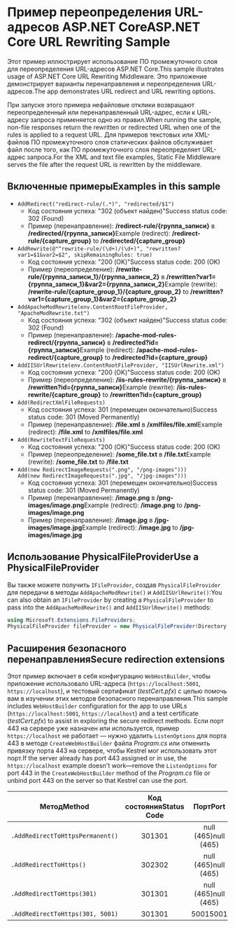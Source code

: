 # <a name="aspnet-core-url-rewriting-sample"></a><span data-ttu-id="71daf-101">Пример переопределения URL-адресов ASP.NET Core</span><span class="sxs-lookup"><span data-stu-id="71daf-101">ASP.NET Core URL Rewriting Sample</span></span>

<span data-ttu-id="71daf-102">Этот пример иллюстрирует использование ПО промежуточного слоя для переопределения URL-адресов ASP.NET Core.</span><span class="sxs-lookup"><span data-stu-id="71daf-102">This sample illustrates usage of ASP.NET Core URL Rewriting Middleware.</span></span> <span data-ttu-id="71daf-103">Это приложение демонстрирует варианты перенаправления и переопределения URL-адресов.</span><span class="sxs-lookup"><span data-stu-id="71daf-103">The app demonstrates URL redirect and URL rewriting options.</span></span>

<span data-ttu-id="71daf-104">При запуске этого примера нефайловые отклики возвращают переопределенный или перенаправленный URL-адрес, если к URL-адресу запроса применяется одно из правил.</span><span class="sxs-lookup"><span data-stu-id="71daf-104">When running the sample, non-file responses return the rewritten or redirected URL when one of the rules is applied to a request URL.</span></span> <span data-ttu-id="71daf-105">Для примеров текстовых или XML-файлов ПО промежуточного слоя статических файлов обслуживает файл после того, как ПО промежуточного слоя переопределяет URL-адрес запроса.</span><span class="sxs-lookup"><span data-stu-id="71daf-105">For the XML and text file examples, Static File Middleware serves the file after the request URL is rewritten by the middleware.</span></span>

## <a name="examples-in-this-sample"></a><span data-ttu-id="71daf-106">Включенные примеры</span><span class="sxs-lookup"><span data-stu-id="71daf-106">Examples in this sample</span></span>

* `AddRedirect("redirect-rule/(.*)", "redirected/$1")`
  - <span data-ttu-id="71daf-107">Код состояния успеха: "302 (объект найден)"</span><span class="sxs-lookup"><span data-stu-id="71daf-107">Success status code: 302 (Found)</span></span>
  - <span data-ttu-id="71daf-108">Пример (перенаправление): **/redirect-rule/{группа_записи}** в **/redirected/{группа_записи}**</span><span class="sxs-lookup"><span data-stu-id="71daf-108">Example (redirect): **/redirect-rule/{capture_group}** to **/redirected/{capture_group}**</span></span>
* `AddRewrite(@"^rewrite-rule/(\d+)/(\d+)", "rewritten?var1=$1&var2=$2", skipRemainingRules: true)`
  - <span data-ttu-id="71daf-109">Код состояния успеха: "200 (OK)"</span><span class="sxs-lookup"><span data-stu-id="71daf-109">Success status code: 200 (OK)</span></span>
  - <span data-ttu-id="71daf-110">Пример (переопределение): **/rewrite-rule/{группа_записи_1}/{группа_записи_2}** в **/rewritten?var1={группа_записи_1}&var2={группа_записи_2}**</span><span class="sxs-lookup"><span data-stu-id="71daf-110">Example (rewrite): **/rewrite-rule/{capture_group_1}/{capture_group_2}** to **/rewritten?var1={capture_group_1}&var2={capture_group_2}**</span></span>
* `AddApacheModRewrite(env.ContentRootFileProvider, "ApacheModRewrite.txt")`
  - <span data-ttu-id="71daf-111">Код состояния успеха: "302 (объект найден)"</span><span class="sxs-lookup"><span data-stu-id="71daf-111">Success status code: 302 (Found)</span></span>
  - <span data-ttu-id="71daf-112">Пример (перенаправление): **/apache-mod-rules-redirect/{группа_записи}** в **/redirected?id={группа_записи}**</span><span class="sxs-lookup"><span data-stu-id="71daf-112">Example (redirect): **/apache-mod-rules-redirect/{capture_group}** to **/redirected?id={capture_group}**</span></span>
* `AddIISUrlRewrite(env.ContentRootFileProvider, "IISUrlRewrite.xml")`
  - <span data-ttu-id="71daf-113">Код состояния успеха: "200 (OK)"</span><span class="sxs-lookup"><span data-stu-id="71daf-113">Success status code: 200 (OK)</span></span>
  - <span data-ttu-id="71daf-114">Пример (переопределение): **/iis-rules-rewrite/{группа_записи}** в **/rewritten?id={группа_записи}**</span><span class="sxs-lookup"><span data-stu-id="71daf-114">Example (rewrite): **/iis-rules-rewrite/{capture_group}** to **/rewritten?id={capture_group}**</span></span>
* `Add(RedirectXmlFileRequests)`
  - <span data-ttu-id="71daf-115">Код состояния успеха: 301 (перемещен окончательно)</span><span class="sxs-lookup"><span data-stu-id="71daf-115">Success status code: 301 (Moved Permanently)</span></span>
  - <span data-ttu-id="71daf-116">Пример (перенаправление): **/file.xml** в **/xmlfiles/file.xml**</span><span class="sxs-lookup"><span data-stu-id="71daf-116">Example (redirect): **/file.xml** to **/xmlfiles/file.xml**</span></span>
* `Add(RewriteTextFileRequests)`
  - <span data-ttu-id="71daf-117">Код состояния успеха: "200 (OK)"</span><span class="sxs-lookup"><span data-stu-id="71daf-117">Success status code: 200 (OK)</span></span>
  - <span data-ttu-id="71daf-118">Пример (переопределение): **/some_file.txt** в **/file.txt**</span><span class="sxs-lookup"><span data-stu-id="71daf-118">Example (rewrite): **/some_file.txt** to **/file.txt**</span></span>
* `Add(new RedirectImageRequests(".png", "/png-images")))`<br>`Add(new RedirectImageRequests(".jpg", "/jpg-images")))`
  - <span data-ttu-id="71daf-119">Код состояния успеха: 301 (перемещен окончательно)</span><span class="sxs-lookup"><span data-stu-id="71daf-119">Success status code: 301 (Moved Permanently)</span></span>
  - <span data-ttu-id="71daf-120">Пример (перенаправление): **/image.png** в **/png-images/image.png**</span><span class="sxs-lookup"><span data-stu-id="71daf-120">Example (redirect): **/image.png** to **/png-images/image.png**</span></span>
  - <span data-ttu-id="71daf-121">Пример (перенаправление): **/image.jpg** в **/jpg-images/image.jpg**</span><span class="sxs-lookup"><span data-stu-id="71daf-121">Example (redirect): **/image.jpg** to **/jpg-images/image.jpg**</span></span>

## <a name="use-a-physicalfileprovider"></a><span data-ttu-id="71daf-122">Использование PhysicalFileProvider</span><span class="sxs-lookup"><span data-stu-id="71daf-122">Use a PhysicalFileProvider</span></span>

<span data-ttu-id="71daf-123">Вы также можете получить `IFileProvider`, создав `PhysicalFileProvider` для передачи в методы `AddApacheModRewrite()` и `AddIISUrlRewrite()`:</span><span class="sxs-lookup"><span data-stu-id="71daf-123">You can also obtain an `IFileProvider` by creating a `PhysicalFileProvider` to pass into the `AddApacheModRewrite()` and `AddIISUrlRewrite()` methods:</span></span>

```csharp
using Microsoft.Extensions.FileProviders;
PhysicalFileProvider fileProvider = new PhysicalFileProvider(Directory.GetCurrentDirectory());
```

## <a name="secure-redirection-extensions"></a><span data-ttu-id="71daf-124">Расширения безопасного перенаправления</span><span class="sxs-lookup"><span data-stu-id="71daf-124">Secure redirection extensions</span></span>

<span data-ttu-id="71daf-125">Этот пример включает в себя конфигурацию `WebHostBuilder`, чтобы приложение использовало URL-адреса (`https://localhost:5001`, `https://localhost`), и тестовый сертификат (*testCert.pfx*) с целью помочь вам в изучении этих методов безопасного перенаправления.</span><span class="sxs-lookup"><span data-stu-id="71daf-125">This sample includes `WebHostBuilder` configuration for the app to use URLs (`https://localhost:5001`, `https://localhost`) and a test certificate (*testCert.pfx*) to assist in exploring the secure redirect methods.</span></span> <span data-ttu-id="71daf-126">Если порт 443 на сервере уже назначен или используется, пример `https://localhost` не работает &mdash; нужно удалить `ListenOptions` для порта 443 в методе `CreateWebHostBuilder` файла *Program.cs* или отменить привязку порта 443 на сервере, чтобы Kestrel мог использовать этот порт.</span><span class="sxs-lookup"><span data-stu-id="71daf-126">If the server already has port 443 assigned or in use, the `https://localhost` example doesn't work&mdash;remove the `ListenOptions` for port 443 in the `CreateWebHostBuilder` method of the *Program.cs* file or unbind port 443 on the server so that Kestrel can use the port.</span></span>

| <span data-ttu-id="71daf-127">Метод</span><span class="sxs-lookup"><span data-stu-id="71daf-127">Method</span></span>                           | <span data-ttu-id="71daf-128">Код состояния</span><span class="sxs-lookup"><span data-stu-id="71daf-128">Status Code</span></span> |    <span data-ttu-id="71daf-129">Порт</span><span class="sxs-lookup"><span data-stu-id="71daf-129">Port</span></span>    |
| -------------------------------- | :---------: | :--------: |
| `.AddRedirectToHttpsPermanent()` |     <span data-ttu-id="71daf-130">301</span><span class="sxs-lookup"><span data-stu-id="71daf-130">301</span></span>     | <span data-ttu-id="71daf-131">null (465)</span><span class="sxs-lookup"><span data-stu-id="71daf-131">null (465)</span></span> |
| `.AddRedirectToHttps()`          |     <span data-ttu-id="71daf-132">302</span><span class="sxs-lookup"><span data-stu-id="71daf-132">302</span></span>     | <span data-ttu-id="71daf-133">null (465)</span><span class="sxs-lookup"><span data-stu-id="71daf-133">null (465)</span></span> |
| `.AddRedirectToHttps(301)`       |     <span data-ttu-id="71daf-134">301</span><span class="sxs-lookup"><span data-stu-id="71daf-134">301</span></span>     | <span data-ttu-id="71daf-135">null (465)</span><span class="sxs-lookup"><span data-stu-id="71daf-135">null (465)</span></span> |
| `.AddRedirectToHttps(301, 5001)` |     <span data-ttu-id="71daf-136">301</span><span class="sxs-lookup"><span data-stu-id="71daf-136">301</span></span>     |    <span data-ttu-id="71daf-137">5001</span><span class="sxs-lookup"><span data-stu-id="71daf-137">5001</span></span>    |
